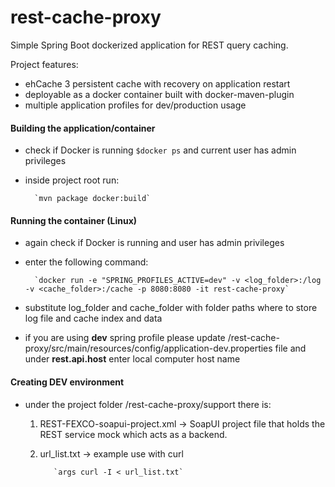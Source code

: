 # rest-cache-proxy

Simple Spring Boot dockerized application for REST query caching.

Project features:
- ehCache 3 persistent cache with recovery on application restart
- deployable as a docker container built with docker-maven-plugin
- multiple application profiles for dev/production usage

#### Building the application/container

- check if Docker is running
		`$docker ps`
	and current user has admin privileges
- inside project root run:

		`mvn package docker:build`

#### Running the container (Linux)

- again check if Docker is running and user has admin privileges
- enter the following command:

		`docker run -e "SPRING_PROFILES_ACTIVE=dev" -v <log_folder>:/log -v <cache_folder>:/cache -p 8080:8080 -it rest-cache-proxy`

- substitute log_folder and cache_folder with folder paths where to store log file and cache index and data
- if you are using <b>dev</b> spring profile please update /rest-cache-proxy/src/main/resources/config/application-dev.properties file and under <b>rest.api.host</b> enter local computer host name

#### Creating DEV environment

- under the project folder /rest-cache-proxy/support there is:

  1. REST-FEXCO-soapui-project.xml -> SoapUI project file that holds the REST service mock which acts as a backend.
  2. url_list.txt -> example use with curl

  			`args curl -I < url_list.txt`